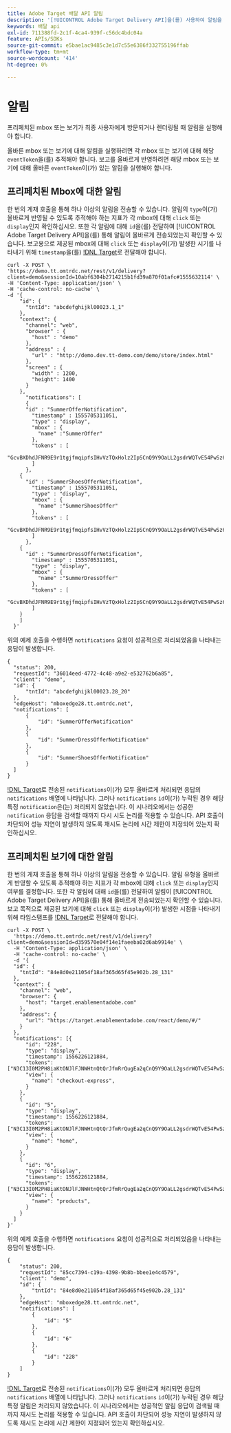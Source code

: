 ```yaml
---
title: Adobe Target 배달 API 알림
description: '[!UICONTROL Adobe Target Delivery API]을(를) 사용하여 알림을 실행하려면 어떻게 합니까?'
keywords: 배달 api
exl-id: 711388fd-2c1f-4ca4-939f-c56dc4bdc04a
feature: APIs/SDKs
source-git-commit: e5bae1ac9485c3e1d7c55e6386f332755196ffab
workflow-type: tm+mt
source-wordcount: '414'
ht-degree: 0%

---
```


# 알림

프리페치된 mbox 또는 보기가 최종 사용자에게 방문되거나 렌더링될 때 알림을 실행해야 합니다.

올바른 mbox 또는 보기에 대해 알림을 실행하려면 각 mbox 또는 보기에 대해 해당 `eventToken`을(를) 추적해야 합니다. 보고를 올바르게 반영하려면 해당 mbox 또는 보기에 대해 올바른 `eventToken`이(가) 있는 알림을 실행해야 합니다.

## 프리페치된 Mbox에 대한 알림

한 번의 게재 호출을 통해 하나 이상의 알림을 전송할 수 있습니다. 알림의 `type`이(가) 올바르게 반영될 수 있도록 추적해야 하는 지표가 각 mbox에 대해 `click` 또는 `display`인지 확인하십시오. 또한 각 알림에 대해 `id`을(를) 전달하여 [!UICONTROL  Adobe Target Delivery API]을(를) 통해 알림이 올바르게 전송되었는지 확인할 수 있습니다. 보고용으로 제공된 mbox에 대해 `click` 또는 `display`이(가) 발생한 시기를 나타내기 위해 `timestamp`을(를) [!DNL Target](으)로 전달해야 합니다.

```
curl -X POST \
'https://demo.tt.omtrdc.net/rest/v1/delivery?client=demo&sessionId=10abf6304b2714215b1fd39a870f01afc#1555632114' \
-H 'Content-Type: application/json' \
-H 'cache-control: no-cache' \
-d '{
    "id": {
      "tntId": "abcdefghijkl00023.1_1"
    },
    "context": {
      "channel": "web",
      "browser" : {
        "host" : "demo"
      },
      "address" : {
        "url" : "http://demo.dev.tt-demo.com/demo/store/index.html"
      },
      "screen" : {
        "width" : 1200,
        "height": 1400
      }
    },
      "notifications": [
      {
      "id" : "SummerOfferNotification",
        "timestamp" : 1555705311051,
        "type" : "display",
        "mbox" : {
          "name" :"SummerOffer"   
        },
        "tokens" : [
          "GcvBXDhdJFNR9E9r1tgjfmqipfsIHvVzTQxHolz2IpSCnQ9Y9OaLL2gsdrWQTvE54PwSz67rmXWmSnkXpSSS2Q"
        ]
      },
    {
      "id" : "SummerShoesOfferNotification",
        "timestamp" : 1555705311051,
        "type" : "display",
        "mbox" : {
          "name" :"SummerShoesOffer"   
        },
        "tokens" : [
          "GcvBXDhdJFNR9E9r1tgjfmqipfsIHvVzTQxHolz2IpSCnQ9Y9OaLL2gsdrWQTvE54PwSz67rmXWmSnkXpSSS2Q"
        ]
      },
    {
      "id" : "SummerDressOfferNotification",
        "timestamp" : 1555705311051,
        "type" : "display",
        "mbox" : {
          "name" :"SummerDressOffer"   
        },
        "tokens" : [
          "GcvBXDhdJFNR9E9r1tgjfmqipfsIHvVzTQxHolz2IpSCnQ9Y9OaLL2gsdrWQTvE54PwSz67rmXWmSnkXpSSS2Q"
        ]
    } 
    ]
  }'
```

위의 예제 호출을 수행하면 `notifications` 요청이 성공적으로 처리되었음을 나타내는 응답이 발생합니다.

```
{
  "status": 200,
  "requestId": "36014eed-4772-4c48-a9e2-e532762b6a85",
  "client": "demo",
  "id": {
      "tntId": "abcdefghijkl00023.28_20"
  },
  "edgeHost": "mboxedge28.tt.omtrdc.net",
  "notifications": [
      {
          "id": "SummerOfferNotification"
      },
      {
          "id": "SummerDressOfferNotification"
      },
      {
          "id": "SummerShoesOfferNotification"
      }
  ]
}
```

[!DNL Target](으)로 전송된 `notifications`이(가) 모두 올바르게 처리되면 응답의 `notifications` 배열에 나타납니다. 그러나 `notifications` `id`이(가) 누락된 경우 해당 특정 `notification`은(는) 처리되지 않았습니다. 이 시나리오에서는 성공한 `notification` 응답을 검색할 때까지 다시 시도 논리를 적용할 수 있습니다. API 호출이 차단되어 성능 지연이 발생하지 않도록 재시도 논리에 시간 제한이 지정되어 있는지 확인하십시오.

## 프리페치된 보기에 대한 알림

한 번의 게재 호출을 통해 하나 이상의 알림을 전송할 수 있습니다. 알림 유형을 올바르게 반영할 수 있도록 추적해야 하는 지표가 각 mbox에 대해 `click` 또는 `display`인지 여부를 결정합니다. 또한 각 알림에 대해 `id`을(를) 전달하여 알림이 [!UICONTROL Adobe Target Delivery API]을(를) 통해 올바르게 전송되었는지 확인할 수 있습니다. 보고 목적으로 제공된 보기에 대해 `click` 또는 `display`이(가) 발생한 시점을 나타내기 위해 타임스탬프를 [!DNL Target](으)로 전달해야 합니다.

```
curl -X POST \
  'https://demo.tt.omtrdc.net/rest/v1/delivery?client=demo&sessionId=d359570e04f14e1faeeba02d6ab9914e' \
  -H 'Content-Type: application/json' \
  -H 'cache-control: no-cache' \
  -d '{
  "id": {
    "tntId": "84e8d0e211054f18af365d65f45e902b.28_131"
  },
  "context": {
    "channel": "web",
    "browser": {
      "host": "target.enablementadobe.com"
    },
    "address": {
      "url": "https://target.enablementadobe.com/react/demo/#/"
    }
  },
  "notifications": [{
      "id": "228",
      "type": "display",
      "timestamp": 1556226121884,
      "tokens": ["N3C13I0M2PH8iaKtONJlFJNWHtnQtQrJfmRrQugEa2qCnQ9Y9OaLL2gsdrWQTvE54PwSz67rmXWmSnkXpSSS2Q=="],
      "view": {
        "name": "checkout-express",
      }
    },
    {
      "id": "5",
      "type": "display",
      "timestamp": 1556226121884,
      "tokens": ["N3C13I0M2PH8iaKtONJlFJNWHtnQtQrJfmRrQugEa2qCnQ9Y9OaLL2gsdrWQTvE54PwSz67rmXWmSnkXpSSS2Q=="],
      "view": {
        "name": "home",
      }
    },
    {
      "id": "6",
      "type": "display",
      "timestamp": 1556226121884,
      "tokens": ["N3C13I0M2PH8iaKtONJlFJNWHtnQtQrJfmRrQugEa2qCnQ9Y9OaLL2gsdrWQTvE54PwSz67rmXWmSnkXpSSS2Q=="],
      "view": {
        "name": "products",
      }
    }
  ]
}'
```

위의 예제 호출을 수행하면 `notifications` 요청이 성공적으로 처리되었음을 나타내는 응답이 발생합니다.

```
{
    "status": 200,
    "requestId": "85cc7394-c19a-4398-9b8b-bbee1e4c4579",
    "client": "demo",
    "id": {
        "tntId": "84e8d0e211054f18af365d65f45e902b.28_131"
    },
    "edgeHost": "mboxedge28.tt.omtrdc.net",
    "notifications": [
        {
            "id": "5"
        },
        {
            "id": "6"
        },
        {
            "id": "228"
        }
    ]
}
```

[!DNL Target](으)로 전송된 `notifications`이(가) 모두 올바르게 처리되면 응답의 `notifications` 배열에 나타납니다. 그러나 `notifications` `id`이(가) 누락된 경우 해당 특정 알림은 처리되지 않았습니다. 이 시나리오에서는 성공적인 알림 응답이 검색될 때까지 재시도 논리를 적용할 수 있습니다. API 호출이 차단되어 성능 지연이 발생하지 않도록 재시도 논리에 시간 제한이 지정되어 있는지 확인하십시오.
